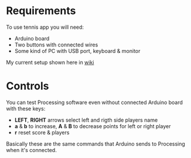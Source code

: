 # Requirements

To use tennis app you will need:

* Arduino board
* Two buttons with connected wires
* Some kind of PC with USB port, keyboard & monitor

My current setup shown here in [wiki](http://wiki.github.com/grunskis/tennis-controller)

# Controls

You can test Processing software even without connected Arduino board
with these keys:

* **LEFT**, **RIGHT** arrows select left and rigth side players name
* **a** & **b** to increase, **A** & **B** to decrease points for left or right player
* **r** reset score & players

Basically these are the same commands that Arduino sends to Processing when
it's connected.
